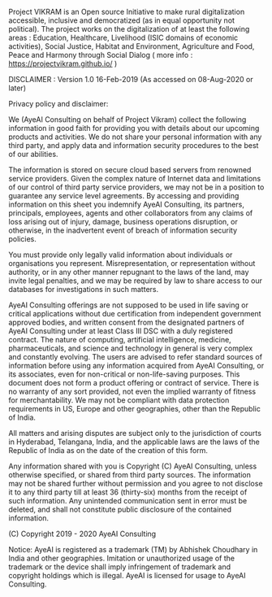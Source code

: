Project VIKRAM is an Open source Initiative to make rural digitalization accessible, inclusive and democratized (as in equal opportunity not political). The project works on the digitalization of at least the following areas : Education, Healthcare, Livelihood (ISIC domains of economic activities), Social Justice, Habitat and Environment, Agriculture and Food, Peace and Harmony through Social Dialog 
( more info : https://projectvikram.github.io/ )           


DISCLAIMER :
 Version 1.0
16-Feb-2019 (As accessed on 08-Aug-2020 or later)

Privacy policy and disclaimer:

We (AyeAI Consulting on behalf of Project Vikram) collect the following information in good faith for providing you with details about our upcoming products and activities. We do not share your personal information with any third party, and apply data and information security procedures to the best of our abilities.

The information is stored on secure cloud based servers from renowned service providers. Given the complex nature of Internet data and limitations of our control of third party service providers, we may not be in a position to guarantee any service level agreements. By accessing and providing information on this sheet you indemnify AyeAI Consulting, its partners, principals, employees, agents and other collaborators from any claims of loss arising out of injury, damage, business operations disruption, or otherwise, in the inadvertent event of breach of information security policies.

You must provide only legally valid information about individuals or organisations you represent. Misrepresentation, or representation without authority, or in any other manner repugnant to the laws of the land,  may invite legal penalties, and we may be required by law to share access to our databases for investigations in such matters.

AyeAI Consulting offerings are not supposed to be used in life saving or critical applications without due certification  from independent government approved bodies, and written consent from the designated partners of AyeAI Consulting under at least Class III DSC with a duly registered contract. The nature of computing, artificial intelligence, medicine, pharmaceuticals, and science and technology in general is very complex and constantly evolving. The users are advised to refer standard sources of information before using any information acquired from AyeAI Consulting, or its associates, even for non-critical or non-life-saving purposes. This document does not form a product offering or contract of service. There is no warranty of any sort provided, not even the implied warranty of fitness for merchantability. We may not be compliant with data protection requirements in US, Europe and other geographies, other than the Republic of India.

All matters and arising disputes are subject only to the jurisdiction of courts in Hyderabad, Telangana, India, and the applicable laws are the laws of the Republic of India as on the date of the creation of this form.

Any information shared with you is Copyright (C) AyeAI Consulting, unless otherwise specified, or shared from third party sources. The information may not be shared further without permission and you agree to not disclose it to any third party till at least 36 (thirty-six) months from the receipt of such information. Any unintended communication sent in error must be deleted, and shall not constitute public disclosure of the contained information.

(C) Copyright 2019 - 2020 AyeAI Consulting

Notice:
AyeAI is registered as a trademark (TM) by Abhishek Choudhary in India and other geographies. Imitation or unauthorized usage of the trademark or the device shall imply infringement of trademark and copyright holdings which is illegal. AyeAI is licensed for usage to AyeAI Consulting.
